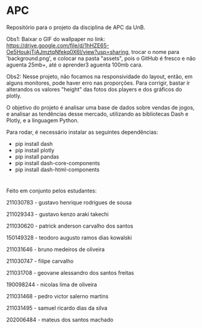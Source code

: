 # APC
Repositório para o projeto da disciplina de APC da UnB. 

Obs1: Baixar o GIF do wallpaper no link: https://drive.google.com/file/d/1hHZE65-Oe5HoukjTjAJmztqNfekq0X6l/view?usp=sharing, trocar o nome para 'background.png', e colocar na pasta "assets", pois o GitHub é fresco e não aguenta 25mb+, até o aprender3 aguenta 100mb cara.

Obs2: Nesse projeto, não focamos na responsividade do layout, então, em alguns monitores, pode haver erro nas proporções. Para corrigir, bastar ir alterandos os valores "height" das fotos dos players e dos gráficos do plotly.

O objetivo do projeto é analisar uma base de dados sobre vendas de jogos, e analisar as tendências desse mercado, utilizando as bibliotecas Dash e Plotly, e a linguagem Python.

Para rodar, é necessário instalar as seguintes dependências:
- pip install dash
- pip install plotly
- pip install pandas
- pip install dash-core-components
- pip install dash-html-components
# 
Feito em conjunto pelos estudantes:

211030783 - gustavo henrique rodrigues de sousa

211029343 - gustavo kenzo araki takechi

211030620 - patrick anderson carvalho dos santos

150149328 - teodoro augusto ramos dias kowalski

211031646 - bruno medeiros de oliveira

211030747 - filipe carvalho

211031708 - geovane alessandro dos santos freitas

190098244 - nicolas lima de oliveira

211031468 - pedro victor salerno martins

211031495 - samuel ricardo dias da silva

202006484 - mateus dos santos machado
